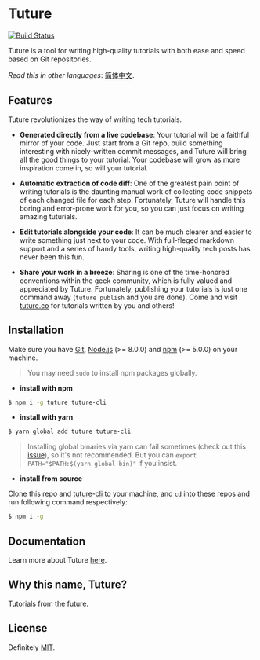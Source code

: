 # Tuture

[![Build Status](https://travis-ci.com/tutureproject/tuture.svg?branch=master)](https://travis-ci.com/tutureproject/tuture/)

Tuture is a tool for writing high-quality tutorials with both ease and speed based on Git repositories.

_Read this in other languages_: [简体中文](README.zh-CN.md).

## Features

Tuture revolutionizes the way of writing tech tutorials.

- **Generated directly from a live codebase**: Your tutorial will be a faithful mirror of your code. Just start from a Git repo, build something interesting with nicely-written commit messages, and Tuture will bring all the good things to your tutorial. Your codebase will grow as more inspiration come in, so will your tutorial.

- **Automatic extraction of code diff**: One of the greatest pain point of writing tutorials is the daunting manual work of collecting code snippets of each changed file for each step. Fortunately, Tuture will handle this boring and error-prone work for you, so you can just focus on writing amazing tuturials.

- **Edit tutorials alongside your code**: It can be much clearer and easier to write something just next to your code. With full-fleged markdown support and a series of handy tools, writing high-quality tech posts has never been this fun.

- **Share your work in a breeze**: Sharing is one of the time-honored conventions within the geek community, which is fully valued and appreciated by Tuture. Fortunately, publishing your tutorials is just one command away (`tuture publish` and you are done). Come and visit [tuture.co](https://tuture.co) for tutorials written by you and others!

## Installation

Make sure you have [Git](https://git-scm.com/), [Node.js](https://nodejs.org/) (>= 8.0.0) and [npm](https://www.npmjs.com/) (>= 5.0.0) on your machine.

> You may need `sudo` to install npm packages globally.

- **install with npm**

```bash
$ npm i -g tuture tuture-cli
```

- **install with yarn**

```bash
$ yarn global add tuture tuture-cli
```

> Installing global binaries via yarn can fail sometimes (check out this [issue](https://github.com/yarnpkg/yarn/issues/1321)), so it's not recommended. But you can `export PATH="$PATH:$(yarn global bin)"` if you insist.

- **install from source**

Clone this repo and [tuture-cli](https://github.com/tutureproject/cli) to your machine, and `cd` into these repos and run following command respectively:

```bash
$ npm i -g
```

## Documentation

Learn more about Tuture [here](https://github.com/tutureproject/docs).

## Why this name, Tuture?

Tutorials from the future.

## License

Definitely [MIT](LICENSE).
